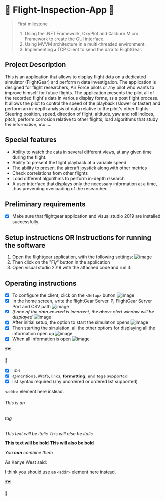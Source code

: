 # :flight_departure:	Flight-Inspection-App :flight_arrival:	


> First milestone
> 1) Using the .NET Framework, OxyPlot and Caliburn.Micro Framework to create the GUI interface.
> 2) Using MVVM architecture in a multi-threaded environment.
> 3) Implementing a TCP Client to send the data to FlightGear.


## Project Description
This is an application that allows to display flight data on a dedicated simulator (FlightGear) and perform n data investigation.
The application is designed for flight researchers, Air Force pilots or any pilot who wants to improve himself for future flights. 
The application presents the pilot all of the recorded flight's data in various display forms, as a post flight process.
It allows the pilot to control the speed of the playback (slower or faster) and perform an in-depth analysis of data relative to the pilot's other flights: Steering position, speed, direction of flight, altitude, yaw and roll indices, pitch, perform corrosion relative to other flights, load algorithms that study the information, etc ....



## Special features

-	Ability to watch the data in several different views, at any given time during the flight.
-	Ability to present the flight playback at a variable speed
-	The ability to present the aircraft joystick along with other metrics
-	Check correlations from other flights
-	Load different algorithms to perform in-depth research
-	A user interface that displays only the necessary information at a time, thus preventing overloading of the researcher.



## Preliminary requirements
- [x] Make sure that flightgear application and visual studio 2019 are installed successfully.
## Setup instructions OR Instructions for running the software
1. Open the flightgear application, with the following settings:
![image](https://user-images.githubusercontent.com/73064092/114318178-87819600-9b14-11eb-9cde-430bbafa9edf.png)
2. Then click on the "Fly" button in the application
3. Open visual studio 2019 with the attached code and run it.

## Operating instructions
- [x] To configure the client, click on the `<Setup>` button
![image](https://user-images.githubusercontent.com/73064092/114318547-2955b280-9b16-11eb-94fe-65c7e39b954a.png)
- [x] In the home screen, write the flightGear Server IP, FlightGear Server Port and CSV path
![image](https://user-images.githubusercontent.com/73064092/114318413-738a6400-9b15-11eb-9977-850716142989.png)
- [x] *If one of the data entered is incorrect, the above alert window will be displayed*
![image](https://user-images.githubusercontent.com/73064092/114318467-c237fe00-9b15-11eb-9450-15d68172d048.png)
- [x] After initial setup, the option to start the simulation opens
![image](https://user-images.githubusercontent.com/73064092/114318666-bc8ee800-9b16-11eb-92c0-be2566e0b64f.png)
- [x] Then starting the simulation, all the other options for displaying all the information open up
![image](https://user-images.githubusercontent.com/73064092/114318744-1a233480-9b17-11eb-9f6e-79eaf4a72d4f.png)
- [x] When all information is open
![image](https://user-images.githubusercontent.com/73064092/114318760-2f985e80-9b17-11eb-8031-53f206e2394c.png)

:world_map:

:compass:	




- [x] ניסוי
- [x] @mentions, #refs, [links](), **formatting**, and <del>tags</del> supported
- [x] list syntax required (any unordered or ordered list supported)

`<addr>` element here instead.



###### This is an <h6> tag

*This text will be italic*
_This will also be italic_

**This text will be bold**
__This will also be bold__

_You **can** combine them_

As Kanye West said:

I think you should use an
`<addr>` element here instead.


:world_map:

:compass:	
